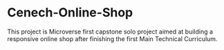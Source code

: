 # Cenech-Online-Shop
This project is Microverse first capstone solo project aimed at building a responsive online shop after finishing the first Main Technical Curriculum.
